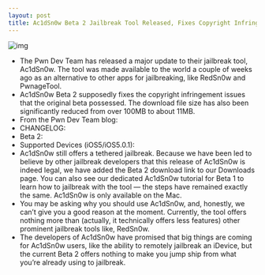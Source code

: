 ```yaml
---
layout: post
title: Ac1dSn0w Beta 2 Jailbreak Tool Released, Fixes Copyright Infringement Issues
---
```

![img](http://media.idownloadblog.com/wp-content/uploads/2011/11/Screen-Shot-2011-11-27-at-3.40.46-PM.jpg)
* The Pwn Dev Team has released a major update to their jailbreak tool, Ac1dSn0w. The tool was made available to the world a couple of weeks ago as an alternative to other apps for jailbreaking, like RedSn0w and PwnageTool.
* Ac1dSn0w Beta 2 supposedly fixes the copyright infringement issues that the original beta possessed. The download file size has also been significantly reduced from over 100MB to about 11MB.
* From the Pwn Dev Team blog:
* CHANGELOG:
* Beta 2:
* Supported Devices (iOS5/iOS5.0.1):
* Ac1dSn0w still offers a tethered jailbreak. Because we have been led to believe by other jailbreak developers that this release of Ac1dSn0w is indeed legal, we have added the Beta 2 download link to our Downloads page. You can also see our dedicated Ac1dSn0w tutorial for Beta 1 to learn how to jailbreak with the tool — the steps have remained exactly the same. Ac1dSn0w is only available on the Mac.
* You may be asking why you should use Ac1dSn0w, and, honestly, we can’t give you a good reason at the moment. Currently, the tool offers nothing more than (actually, it technically offers less features) other prominent jailbreak tools like, RedSn0w.
* The developers of Ac1dSn0w have promised that big things are coming for Ac1dSn0w users, like the ability to remotely jailbreak an iDevice, but the current Beta 2 offers nothing to make you jump ship from what you’re already using to jailbreak.

